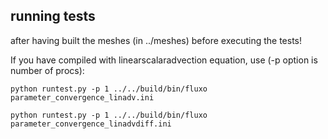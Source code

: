 ## running tests
after having built the meshes (in ../meshes) before executing the tests!

If you have compiled with linearscalaradvection equation, use (-p option is number of procs):
```
python runtest.py -p 1 ../../build/bin/fluxo parameter_convergence_linadv.ini

python runtest.py -p 1 ../../build/bin/fluxo parameter_convergence_linadvdiff.ini
```

